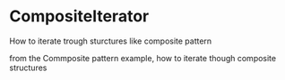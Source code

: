 # CompositeIterator
How to iterate trough sturctures like composite pattern


from the Commposite pattern example, how to iterate though composite structures